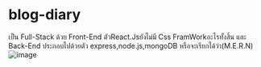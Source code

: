 # blog-diary
เป็น Full-Stack ด้วย Front-End ตัวReact.Jsยังไม่มี Css FramWorkอะไรทั้งสิ้น และ Back-End ประกอบไปด้วยตัว express,node.js,mongoDB หรือจะเรียกได้ว่า(M.E.R.N) 
<br>
![image](https://github.com/Thongek-wpm/blog-diary/assets/70640558/3311ea71-e554-4265-aa46-cf8733bf8636)

